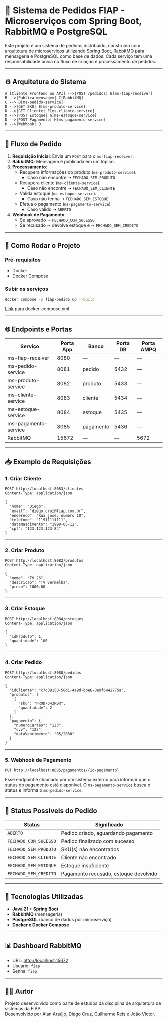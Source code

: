 # 🛒 Sistema de Pedidos FIAP - Microserviços com Spring Boot, RabbitMQ e PostgreSQL

Este projeto é um sistema de pedidos distribuído, construído com arquitetura de microserviços utilizando Spring Boot, RabbitMQ para mensageria e PostgreSQL como base de dados. Cada serviço tem uma responsabilidade única no fluxo de criação e processamento de pedidos.

---

## ⚙️ Arquitetura do Sistema


    A [Cliente Frontend ou API] -->|POST /pedidos| B[ms-fiap-receiver]
    B -->|Publica mensagem| C[RabbitMQ]
    C --> D[ms-pedido-service]
    D -->|GET SKU| E[ms-produto-service]
    D -->|GET Cliente| F[ms-cliente-service]
    D -->|POST Estoque| G[ms-estoque-service]
    D -->|POST Pagamento| H[ms-pagamento-service]
    H -->|Webhook| D


---

## 🧪 Fluxo de Pedido

1. **Requisição Inicial**: Envia um `POST` para o `ms-fiap-receiver`.
2. **RabbitMQ**: Mensagem é publicada em um tópico.
3. **Processamento**:
   - Recupera informações do produto (`ms-produto-service`).
     - Caso não encontre ➝ `FECHADO_SEM_PRODUTO`
   - Recupera cliente (`ms-cliente-service`).
     - Caso não encontre ➝ `FECHADO_SEM_CLIENTE`
   - Valida estoque (`ms-estoque-service`).
     - Caso não tenha ➝ `FECHADO_SEM_ESTOQUE`
   - Efetua o pagamento (`ms-pagamento-service`)
     - Caso válido ➝ `ABERTO`
4. **Webhook de Pagamento**:
   - Se aprovado ➝ `FECHADO_COM_SUCESSO`
   - Se recusado ➝ devolve estoque e ➝ `FECHADO_SEM_CREDITO`

---

## 🚀 Como Rodar o Projeto

### Pré-requisitos

- Docker
- Docker Compose

### Subir os serviços

```bash
docker compose -p fiap-pedido up --build
```
[Link](https://github.com/FIAP-PosTech-Grupo-23/.github/blob/main/docker-compose.yml) para docker-compose.yml


---

## 🌐 Endpoints e Portas

| Serviço                | Porta App | Banco            | Porta DB | Porta AMPQ |
|------------------------|-----------|------------------|----------|------------|
| ms-fiap-receiver       | 8080      | —                | —        | —          |
| ms-pedido-service      | 8081      | pedido           | 5432     | —          |
| ms-produto-service     | 8082      | produto          | 5433     | —          |
| ms-cliente-service     | 8083      | cliente          | 5434     | —          |
| ms-estoque-service     | 8084      | estoque          | 5435     | —          |
| ms-pagamento-service   | 8085      | pagamento        | 5436     | —          |
| RabbitMQ               | 15672     | —                | —        | 5672       |

---

## 📥 Exemplo de Requisições

### 1. Criar Cliente

```http
POST http://localhost:8083/clientes
Content-Type: application/json

{
  "nome": "Diego",
  "email": "diego.cruz@fiap.com.br",
  "endereco": "Rua jose, numero 10",
  "telefone": "11911111111",
  "dataNascimento": "1990-05-12",
  "cpf": "123.123.123-84"
}
```

---

### 2. Criar Produto

```http
POST http://localhost:8082/produtos
Content-Type: application/json

{
  "nome": "TV 26",
  "descricao": "TV vermelha",
  "preco": 1000.00
}
```

---

### 3. Criar Estoque

```http
POST http://localhost:8084/estoques
Content-Type: application/json

{
  "idProduto": 1,
  "quantidade": 100
}
```

---

### 4. Criar Pedido

```http
POST http://localhost:8080/pedidos
Content-Type: application/json

{
  "idCliente": "c7c39150-58d1-4a9d-bbe6-0e9f6442775a",
  "produtos": [
    {
      "sku": "PROD-643ROR",
      "quantidade": 2
    }
  ],
  "pagamento": {
    "numeroCartao": "123",
    "cvv": "123",
    "dataVencimento": "05/2030"
  }
}
```

---

### 5. Webhook de Pagamento

```http
PUT http://localhost:8085/pagamentos/{id-pagamento}
```

Esse endpoint é chamado por um sistema externo para informar que o status do pagamento está disponível. O `ms-pagamento-service` busca o status e informa o `ms-pedido-service`.

---

## 📌 Status Possíveis do Pedido

| Status                  | Significado                                          |
|-------------------------|------------------------------------------------------|
| `ABERTO`                | Pedido criado, aguardando pagamento                 |
| `FECHADO_COM_SUCESSO`   | Pedido finalizado com sucesso                       |
| `FECHADO_SEM_PRODUTO`   | SKU(s) não encontrados                              |
| `FECHADO_SEM_CLIENTE`   | Cliente não encontrado                              |
| `FECHADO_SEM_ESTOQUE`   | Estoque insuficiente                                |
| `FECHADO_SEM_CREDITO`   | Pagamento recusado, estoque devolvido               |

---

## 🧰 Tecnologias Utilizadas

- **Java 21 + Spring Boot**
- **RabbitMQ** (mensageria)
- **PostgreSQL** (banco de dados por microserviço)
- **Docker e Docker Compose**

---

## 📊 Dashboard RabbitMQ

- URL: [http://localhost:15672](http://localhost:15672)
- Usuário: `fiap`
- Senha: `fiap`

---

## 👨‍💻 Autor

Projeto desenvolvido como parte de estudos da disciplina de arquitetura de sistemas da FIAP.  
Desenvolvido por Alan Araújo, Diego Cruz, Guilherme Reis e João Victor.

